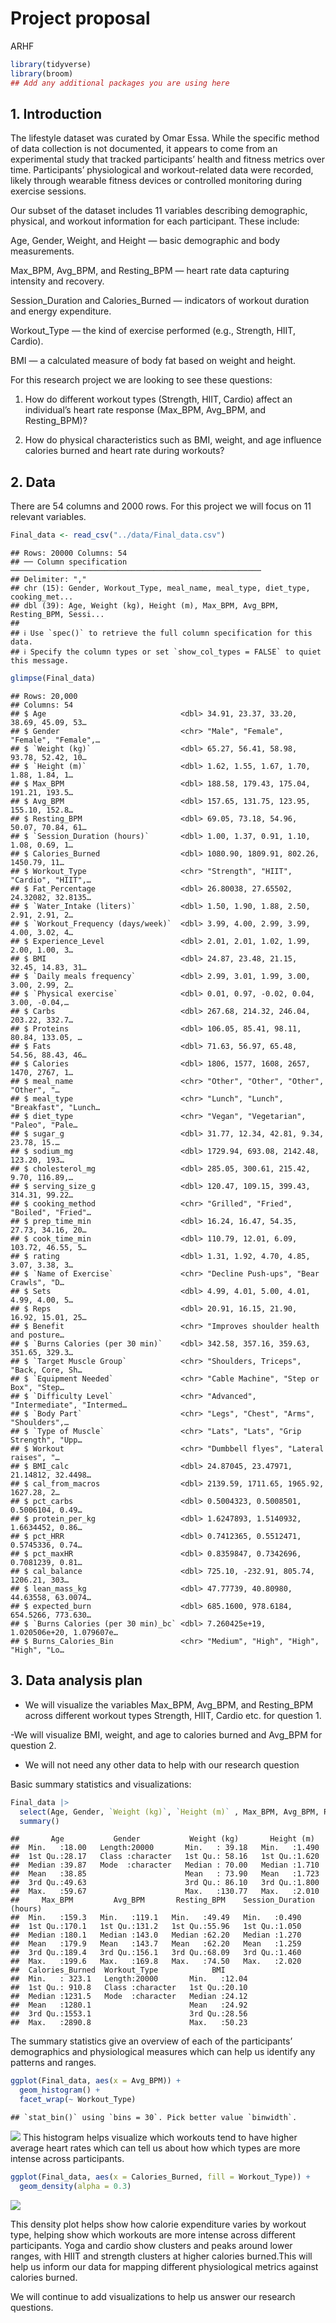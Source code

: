 Project proposal
================
ARHF

``` r
library(tidyverse)
library(broom)
## Add any additional packages you are using here
```

## 1. Introduction

The lifestyle dataset was curated by Omar Essa. While the specific
method of data collection is not documented, it appears to come from an
experimental study that tracked participants’ health and fitness metrics
over time. Participants’ physiological and workout-related data were
recorded, likely through wearable fitness devices or controlled
monitoring during exercise sessions.

Our subset of the dataset includes 11 variables describing demographic,
physical, and workout information for each participant. These include:

Age, Gender, Weight, and Height — basic demographic and body
measurements.

Max_BPM, Avg_BPM, and Resting_BPM — heart rate data capturing intensity
and recovery.

Session_Duration and Calories_Burned — indicators of workout duration
and energy expenditure.

Workout_Type — the kind of exercise performed (e.g., Strength, HIIT,
Cardio).

BMI — a calculated measure of body fat based on weight and height.

For this research project we are looking to see these questions:

1.  How do different workout types (Strength, HIIT, Cardio) affect an
    individual’s heart rate response (Max_BPM, Avg_BPM, and
    Resting_BPM)?

2.  How do physical characteristics such as BMI, weight, and age
    influence calories burned and heart rate during workouts?

## 2. Data

There are 54 columns and 2000 rows. For this project we will focus on 11
relevant variables.

``` r
Final_data <- read_csv("../data/Final_data.csv")
```

    ## Rows: 20000 Columns: 54
    ## ── Column specification ────────────────────────────────────────────────────────
    ## Delimiter: ","
    ## chr (15): Gender, Workout_Type, meal_name, meal_type, diet_type, cooking_met...
    ## dbl (39): Age, Weight (kg), Height (m), Max_BPM, Avg_BPM, Resting_BPM, Sessi...
    ## 
    ## ℹ Use `spec()` to retrieve the full column specification for this data.
    ## ℹ Specify the column types or set `show_col_types = FALSE` to quiet this message.

``` r
glimpse(Final_data)
```

    ## Rows: 20,000
    ## Columns: 54
    ## $ Age                              <dbl> 34.91, 23.37, 33.20, 38.69, 45.09, 53…
    ## $ Gender                           <chr> "Male", "Female", "Female", "Female",…
    ## $ `Weight (kg)`                    <dbl> 65.27, 56.41, 58.98, 93.78, 52.42, 10…
    ## $ `Height (m)`                     <dbl> 1.62, 1.55, 1.67, 1.70, 1.88, 1.84, 1…
    ## $ Max_BPM                          <dbl> 188.58, 179.43, 175.04, 191.21, 193.5…
    ## $ Avg_BPM                          <dbl> 157.65, 131.75, 123.95, 155.10, 152.8…
    ## $ Resting_BPM                      <dbl> 69.05, 73.18, 54.96, 50.07, 70.84, 61…
    ## $ `Session_Duration (hours)`       <dbl> 1.00, 1.37, 0.91, 1.10, 1.08, 0.69, 1…
    ## $ Calories_Burned                  <dbl> 1080.90, 1809.91, 802.26, 1450.79, 11…
    ## $ Workout_Type                     <chr> "Strength", "HIIT", "Cardio", "HIIT",…
    ## $ Fat_Percentage                   <dbl> 26.80038, 27.65502, 24.32082, 32.8135…
    ## $ `Water_Intake (liters)`          <dbl> 1.50, 1.90, 1.88, 2.50, 2.91, 2.91, 2…
    ## $ `Workout_Frequency (days/week)`  <dbl> 3.99, 4.00, 2.99, 3.99, 4.00, 3.02, 4…
    ## $ Experience_Level                 <dbl> 2.01, 2.01, 1.02, 1.99, 2.00, 1.00, 3…
    ## $ BMI                              <dbl> 24.87, 23.48, 21.15, 32.45, 14.83, 31…
    ## $ `Daily meals frequency`          <dbl> 2.99, 3.01, 1.99, 3.00, 3.00, 2.99, 2…
    ## $ `Physical exercise`              <dbl> 0.01, 0.97, -0.02, 0.04, 3.00, -0.04,…
    ## $ Carbs                            <dbl> 267.68, 214.32, 246.04, 203.22, 332.7…
    ## $ Proteins                         <dbl> 106.05, 85.41, 98.11, 80.84, 133.05, …
    ## $ Fats                             <dbl> 71.63, 56.97, 65.48, 54.56, 88.43, 46…
    ## $ Calories                         <dbl> 1806, 1577, 1608, 2657, 1470, 2767, 1…
    ## $ meal_name                        <chr> "Other", "Other", "Other", "Other", "…
    ## $ meal_type                        <chr> "Lunch", "Lunch", "Breakfast", "Lunch…
    ## $ diet_type                        <chr> "Vegan", "Vegetarian", "Paleo", "Pale…
    ## $ sugar_g                          <dbl> 31.77, 12.34, 42.81, 9.34, 23.78, 15.…
    ## $ sodium_mg                        <dbl> 1729.94, 693.08, 2142.48, 123.20, 193…
    ## $ cholesterol_mg                   <dbl> 285.05, 300.61, 215.42, 9.70, 116.89,…
    ## $ serving_size_g                   <dbl> 120.47, 109.15, 399.43, 314.31, 99.22…
    ## $ cooking_method                   <chr> "Grilled", "Fried", "Boiled", "Fried"…
    ## $ prep_time_min                    <dbl> 16.24, 16.47, 54.35, 27.73, 34.16, 20…
    ## $ cook_time_min                    <dbl> 110.79, 12.01, 6.09, 103.72, 46.55, 5…
    ## $ rating                           <dbl> 1.31, 1.92, 4.70, 4.85, 3.07, 3.38, 3…
    ## $ `Name of Exercise`               <chr> "Decline Push-ups", "Bear Crawls", "D…
    ## $ Sets                             <dbl> 4.99, 4.01, 5.00, 4.01, 4.99, 4.00, 5…
    ## $ Reps                             <dbl> 20.91, 16.15, 21.90, 16.92, 15.01, 25…
    ## $ Benefit                          <chr> "Improves shoulder health and posture…
    ## $ `Burns Calories (per 30 min)`    <dbl> 342.58, 357.16, 359.63, 351.65, 329.3…
    ## $ `Target Muscle Group`            <chr> "Shoulders, Triceps", "Back, Core, Sh…
    ## $ `Equipment Needed`               <chr> "Cable Machine", "Step or Box", "Step…
    ## $ `Difficulty Level`               <chr> "Advanced", "Intermediate", "Intermed…
    ## $ `Body Part`                      <chr> "Legs", "Chest", "Arms", "Shoulders",…
    ## $ `Type of Muscle`                 <chr> "Lats", "Lats", "Grip Strength", "Upp…
    ## $ Workout                          <chr> "Dumbbell flyes", "Lateral raises", "…
    ## $ BMI_calc                         <dbl> 24.87045, 23.47971, 21.14812, 32.4498…
    ## $ cal_from_macros                  <dbl> 2139.59, 1711.65, 1965.92, 1627.28, 2…
    ## $ pct_carbs                        <dbl> 0.5004323, 0.5008501, 0.5006104, 0.49…
    ## $ protein_per_kg                   <dbl> 1.6247893, 1.5140932, 1.6634452, 0.86…
    ## $ pct_HRR                          <dbl> 0.7412365, 0.5512471, 0.5745336, 0.74…
    ## $ pct_maxHR                        <dbl> 0.8359847, 0.7342696, 0.7081239, 0.81…
    ## $ cal_balance                      <dbl> 725.10, -232.91, 805.74, 1206.21, 303…
    ## $ lean_mass_kg                     <dbl> 47.77739, 40.80980, 44.63558, 63.0074…
    ## $ expected_burn                    <dbl> 685.1600, 978.6184, 654.5266, 773.630…
    ## $ `Burns Calories (per 30 min)_bc` <dbl> 7.260425e+19, 1.020506e+20, 1.079607e…
    ## $ Burns_Calories_Bin               <chr> "Medium", "High", "High", "High", "Lo…

## 3. Data analysis plan

- We will visualize the variables Max_BPM, Avg_BPM, and Resting_BPM
  across different workout types Strength, HIIT, Cardio etc. for
  question 1.

-We will visualize BMI, weight, and age to calories burned and Avg_BPM
for question 2.

- We will not need any other data to help with our research question

Basic summary statistics and visualizations:

``` r
Final_data |> 
  select(Age, Gender, `Weight (kg)`, `Height (m)` , Max_BPM, Avg_BPM, Resting_BPM, `Session_Duration (hours)` , Calories_Burned, Workout_Type, BMI) |>
  summary()
```

    ##       Age           Gender           Weight (kg)       Height (m)   
    ##  Min.   :18.00   Length:20000       Min.   : 39.18   Min.   :1.490  
    ##  1st Qu.:28.17   Class :character   1st Qu.: 58.16   1st Qu.:1.620  
    ##  Median :39.87   Mode  :character   Median : 70.00   Median :1.710  
    ##  Mean   :38.85                      Mean   : 73.90   Mean   :1.723  
    ##  3rd Qu.:49.63                      3rd Qu.: 86.10   3rd Qu.:1.800  
    ##  Max.   :59.67                      Max.   :130.77   Max.   :2.010  
    ##     Max_BPM         Avg_BPM       Resting_BPM    Session_Duration (hours)
    ##  Min.   :159.3   Min.   :119.1   Min.   :49.49   Min.   :0.490           
    ##  1st Qu.:170.1   1st Qu.:131.2   1st Qu.:55.96   1st Qu.:1.050           
    ##  Median :180.1   Median :143.0   Median :62.20   Median :1.270           
    ##  Mean   :179.9   Mean   :143.7   Mean   :62.20   Mean   :1.259           
    ##  3rd Qu.:189.4   3rd Qu.:156.1   3rd Qu.:68.09   3rd Qu.:1.460           
    ##  Max.   :199.6   Max.   :169.8   Max.   :74.50   Max.   :2.020           
    ##  Calories_Burned  Workout_Type            BMI       
    ##  Min.   : 323.1   Length:20000       Min.   :12.04  
    ##  1st Qu.: 910.8   Class :character   1st Qu.:20.10  
    ##  Median :1231.5   Mode  :character   Median :24.12  
    ##  Mean   :1280.1                      Mean   :24.92  
    ##  3rd Qu.:1553.1                      3rd Qu.:28.56  
    ##  Max.   :2890.8                      Max.   :50.23

The summary statistics give an overview of each of the participants’
demographics and physiological measures which can help us identify any
patterns and ranges.

``` r
ggplot(Final_data, aes(x = Avg_BPM)) +
  geom_histogram() +
  facet_wrap(~ Workout_Type)
```

    ## `stat_bin()` using `bins = 30`. Pick better value `binwidth`.

![](proposal_files/figure-gfm/visual1-1.png)<!-- --> This histogram
helps visualize which workouts tend to have higher average heart rates
which can tell us about how which types are more intense across
participants.

``` r
ggplot(Final_data, aes(x = Calories_Burned, fill = Workout_Type)) +
  geom_density(alpha = 0.3)
```

![](proposal_files/figure-gfm/visual2-1.png)<!-- -->

This density plot helps show how calorie expenditure varies by workout
type, helping show which workouts are more intense across different
participants. Yoga and cardio show clusters and peaks around lower
ranges, with HIIT and strength clusters at higher calories burned.This
will help us inform our data for mapping different physiological metrics
against calories burned.

We will continue to add visualizations to help us answer our research
questions.
